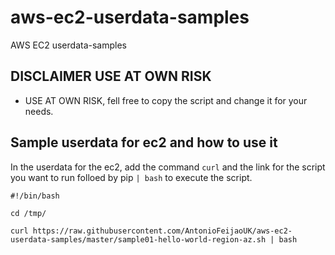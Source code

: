 # aws-ec2-userdata-samples
AWS EC2 userdata-samples

## DISCLAIMER USE AT OWN RISK

- USE AT OWN RISK, fell free to copy the script and change it for your needs.



## Sample userdata for ec2 and how to use it

In the userdata for the ec2, add the command `curl` and the link for the script you want to run folloed by pip `| bash` to execute the script. 


```
#!/bin/bash

cd /tmp/

curl https://raw.githubusercontent.com/AntonioFeijaoUK/aws-ec2-userdata-samples/master/sample01-hello-world-region-az.sh | bash
```

